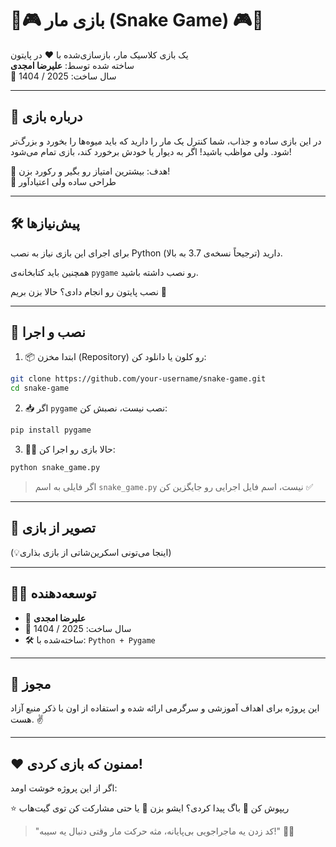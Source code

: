 

# 🐍🎮 بازی مار (Snake Game) 🎮🐍

یک بازی کلاسیک مار، بازسازی‌شده با ❤️ در پایتون  
ساخته شده توسط: **علیرضا امجدی**  
📅 سال ساخت: 2025 / 1404

---

## 🧠 درباره بازی

در این بازی ساده و جذاب، شما کنترل یک مار را دارید که باید میوه‌ها را بخورد و بزرگ‌تر شود. ولی مواظب باشید! اگر به دیوار یا خودش برخورد کند، بازی تمام می‌شود!

🎯 هدف: بیشترین امتیاز رو بگیر و رکورد بزن!  
🎨 طراحی ساده ولی اعتیادآور  

---

## 🛠️ پیش‌نیازها

برای اجرای این بازی نیاز به نصب Python دارید (ترجیحاً نسخه‌ی 3.7 به بالا).

همچنین باید کتابخانه‌ی `pygame` رو نصب داشته باشید.

نصب پایتون رو انجام دادی؟ حالا بزن بریم 🎉

---

## 🔧 نصب و اجرا

1. 📦 ابتدا مخزن (Repository) رو کلون یا دانلود کن:

```bash
git clone https://github.com/your-username/snake-game.git
cd snake-game
````

2. 📥 اگر `pygame` نصب نیست، نصبش کن:

```bash
pip install pygame
```

3. 🏃‍♂️ حالا بازی رو اجرا کن:

```bash
python snake_game.py
```

> اگر فایلی به اسم `snake_game.py` نیست، اسم فایل اجرایی رو جایگزین کن ✅

---

## 📸 تصویر از بازی

(💡اینجا می‌تونی اسکرین‌شاتی از بازی بذاری)

---

## 👨‍💻 توسعه‌دهنده

* 👤 **علیرضا امجدی**
* 📆 سال ساخت: 2025 / 1404
* 🛠 ساخته‌شده با: `Python + Pygame`

---

## 📜 مجوز

این پروژه برای اهداف آموزشی و سرگرمی ارائه شده و استفاده از اون با ذکر منبع آزاد هست. ✌️

---

## ❤️ ممنون که بازی کردی!

اگر از این پروژه خوشت اومد:

⭐️ ریپوش کن
🐞 باگ پیدا کردی؟ ایشو بزن
🤝 یا حتی مشارکت کن توی گیت‌هاب

> "کد زدن یه ماجراجویی بی‌پایانه، مثه حرکت مار وقتی دنبال یه سیبه!" 🍎🐍
